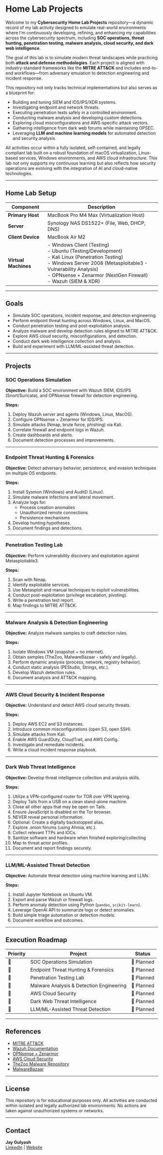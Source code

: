 # Home Lab Projects

Welcome to my **Cybersecurity Home Lab Projects** repository—a dynamic record of my lab activity designed to emulate real-world environments where I'm continuously developing, refining, and enhancing my capabilities across the cybersecurity spectrum, including **SOC operations, threat hunting, penetration testing, malware analysis, cloud security, and dark web intelligence**.

The goal of this lab is to simulate modern threat landscapes while practicing both **attack and defense methodologies**. Each project is aligned with industry-standard frameworks like the **MITRE ATT&CK** and includes end-to-end workflows—from adversary emulation to detection engineering and incident response.

This repository not only tracks technical implementations but also serves as a blueprint for:
- Building and tuning SIEM and IDS/IPS/XDR systems.
- Investigating endpoint and network threats.
- Executing penetration tests safely in a controlled environment.
- Conducting malware analysis and developing custom detections.
- Exploring cloud misconfigurations and AWS-specific attack vectors.
- Gathering intelligence from dark web forums while maintaining OPSEC.
- Leveraging **LLM and machine learning models** for automated detection and security analysis.

All activities occur within a fully isolated, self-contained, and legally compliant lab built on a robust foundation of macOS virtualization, Linux-based services, Windows environments, and AWS cloud infrastructure. This lab not only supports my continuous learning but also reflects how security operations are evolving with the integration of AI and cloud-native technologies.

---

## Home Lab Setup

| Component        | Description                                           |
|------------------|-------------------------------------------------------|
| **Primary Host** | MacBook Pro M4 Max (Virtualization Host)             |
| **Server**       | Synology NAS DS1522+ (File, Web, DHCP, DNS)          |
| **Client Device**| MacBook Air M2                                        |
| **Virtual Machines** | - Windows Client (Testing) <br> - Ubuntu (Testing/Development) <br> - Kali Linux (Penetration Testing) <br> - Windows Server 2008 (Metasploitable3 - Vulnerability Analysis) <br> - OPNsense + Zenarmor (NextGen Firewall) <br> - Wazuh (SIEM & XDR) |

---

## Goals

- Simulate SOC operations, incident response, and detection engineering.
- Perform endpoint threat hunting across Windows, Linux, and MacOS.
- Conduct penetration testing and post-exploitation analysis.
- Analyze malware and develop detection rules aligned to MITRE ATT&CK.
- Explore AWS cloud security, misconfigurations, and detection.
- Conduct dark web intelligence collection and analysis.
- Build and experiment with LLM/ML-assisted threat detection.

---

## Projects

### SOC Operations Simulation

**Objective:** Build a SOC environment with Wazuh SIEM, IDS/IPS (Snort/Suricata), and OPNsense firewall for detection engineering.

**Steps:**
1. Deploy Wazuh server and agents (Windows, Linux, MacOS).
2. Configure OPNsense + Zenarmor for IDS/IPS.
3. Simulate attacks (Nmap, brute force, phishing) via Kali.
4. Correlate firewall and endpoint logs in Wazuh.
5. Create dashboards and alerts.
6. Document detection processes and improvements.

---

### Endpoint Threat Hunting & Forensics

**Objective:** Detect adversary behavior, persistence, and evasion techniques on multiple OS endpoints.

**Steps:**
1. Install Sysmon (Windows) and AuditD (Linux).
2. Simulate malware infections and lateral movement.
3. Analyze logs for:
   - Process creation anomalies
   - Unauthorized remote connections
   - Persistence mechanisms
4. Develop hunting hypotheses.
5. Document findings and detections.

---

### Penetration Testing Lab

**Objective:** Perform vulnerability discovery and exploitation against Metasploitable3.

**Steps:**
1. Scan with Nmap.
2. Identify exploitable services.
3. Use Metasploit and manual techniques to exploit vulnerabilities.
4. Conduct post-exploitation (privilege escalation, pivoting).
5. Write a penetration test report.
6. Map findings to MITRE ATT&CK.

---

### Malware Analysis & Detection Engineering

**Objective:** Analyze malware samples to craft detection rules.

**Steps:**
1. Isolate Windows VM (snapshot + no internet).
2. Obtain samples (TheZoo, MalwareBazaar - safely and legally).
3. Perform dynamic analysis (process, network, registry behavior).
4. Conduct static analysis (PEStudio, Strings, etc.).
5. Develop Wazuh detection rules.
6. Document analysis and ATT&CK mapping.

---

### AWS Cloud Security & Incident Response

**Objective:** Understand and detect AWS cloud security threats.

**Steps:**
1. Deploy AWS EC2 and S3 instances.
2. Introduce common misconfigurations (open S3, open SSH).
3. Simulate attacks from Kali.
4. Enable AWS GuardDuty, CloudTrail, and AWS Config.
5. Investigate and remediate incidents.
6. Write a cloud incident response playbook.

---

### Dark Web Threat Intelligence

**Objective:** Develop threat intelligence collection and analysis skills.

**Steps:**
1. Utilize a VPN-configured router for TOR over VPN layering.
2. Deploy Tails from a USB on a clean stand-alone machine.
3. Close all other apps that may be open on Tails.
4. Ensure JavaScript is disabled on the Tor browser.
5. NEVER reveal personal information. 
6. Optional: Create a digitally backstopped alias.
7. Explore .onion forums (using Ahmia, etc.).
8. Collect relevant TTPs and IOCs.
9. Sanitize software and hardware when finished exploring/collecting
10. Map to threat actor profiles.
11. Document and report findings securely.

---

### LLM/ML-Assisted Threat Detection

**Objective:** Automate threat detection using machine learning and LLMs.

**Steps:**
1. Install Jupyter Notebook on Ubuntu VM.
2. Export and parse Wazuh or firewall logs.
3. Perform anomaly detection using Python (`pandas`, `scikit-learn`).
4. Leverage OpenAI API to summarize logs or detect anomalies.
5. Build simple triage automation or detection models.
6. Document workflow and outcomes.

---

## Execution Roadmap

| Priority | Project                               | Status     |
|----------|----------------------------------------|------------|
| 🥇       | SOC Operations Simulation              | 🔲 Planned |
| 🥈       | Endpoint Threat Hunting & Forensics    | 🔲 Planned |
| 🥉       | Penetration Testing Lab                | 🔲 Planned |
| 🏅       | Malware Analysis & Detection Engineering| 🔲 Planned |
| 🏅       | AWS Cloud Security                     | 🔲 Planned |
| 🏅       | Dark Web Threat Intelligence           | 🔲 Planned |
| 🏅       | LLM/ML-Assisted Threat Detection       | 🔲 Planned |

---

## References

- [MITRE ATT&CK](https://attack.mitre.org/)
- [Wazuh Documentation](https://documentation.wazuh.com/)
- [OPNsense + Zenarmor](https://www.zenarmor.com/)
- [AWS Cloud Security](https://aws.amazon.com/security/)
- [TheZoo Malware Repository](https://github.com/ytisf/theZoo)
- [MalwareBazaar](https://bazaar.abuse.ch/)

---

## License

This repository is for educational purposes only. All activities are conducted within isolated and legally authorized lab environments. No actions are taken against unauthorized systems or networks.

---

## Contact

**Jay Gulyash**  
[LinkedIn](www.linkedin.com/in/jay-gulyash-750489207) | [Website](https://furywrenlabs.io)
